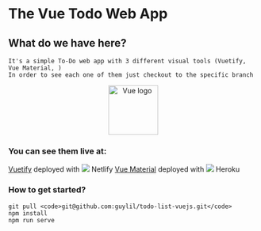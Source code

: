 # The Vue Todo Web App

## What do we have here?
```
It's a simple To-Do web app with 3 different visual tools (Vuetify, Vue Material, )
In order to see each one of them just checkout to the specific branch
```
<p align="center"><a href="https://vuejs.org" target="_blank" rel="noopener noreferrer"><img width="100" src="https://vuejs.org/images/logo.png" alt="Vue logo"></a></p>

### You can see them live at:
<a href="https://musing-allen-f66af9.netlify.com/">Vuetify</a> deployed with  <img src="https://cdn.netlify.com/2db89aad1f3f291bd8251255283ce5e272119102/1fc4c/img/press/logos/logomark.svg"> Netlify
<a href="https://vue-material-todo.herokuapp.com/">Vue Material</a> deployed with <img src="https://brand.heroku.com/static/media/heroku-logotype-vertical.f7e1193f.svg"> Heroku

### How to get started?
```
git pull <code>git@github.com:guylil/todo-list-vuejs.git</code>
npm install
npm run serve
```
